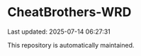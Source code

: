 # CheatBrothers-WRD

Last updated: 2025-07-14 06:27:31

This repository is automatically maintained.
